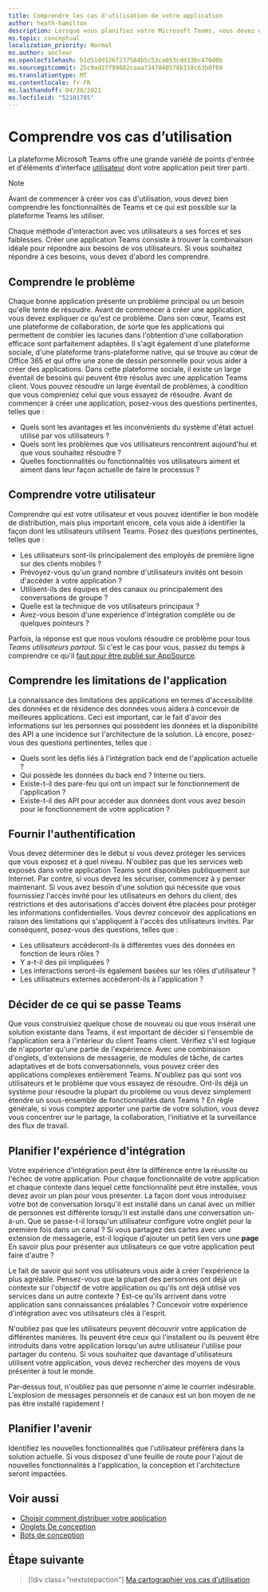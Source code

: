 ```yaml
---
title: Comprendre les cas d'utilisation de votre application
author: heath-hamilton
description: Lorsque vous planifiez votre Microsoft Teams, vous devez d'abord comprendre les problèmes que votre application tente de résoudre.
ms.topic: conceptual
localization_priority: Normal
ms.author: anclear
ms.openlocfilehash: b1d51dd126f237584b5c53ca053cdd13bc470d0b
ms.sourcegitcommit: 25c9ad27f99682caaa7347840578b118c63b8f69
ms.translationtype: MT
ms.contentlocale: fr-FR
ms.lasthandoff: 04/30/2021
ms.locfileid: "52101785"
---
```

# <a name="understand-your-use-cases"></a>Comprendre vos cas d’utilisation

La plateforme Microsoft Teams offre une grande variété de points d'entrée et d'éléments d'interface [utilisateur](../../concepts/extensibility-points.md) dont votre application peut tirer parti.
> [!NOTE]
> Avant de commencer à créer vos cas d'utilisation, vous devez bien comprendre les fonctionnalités de Teams et ce qui est possible sur la plateforme Teams les utiliser.

Chaque méthode d'interaction avec vos utilisateurs a ses forces et ses faiblesses. Créer une application Teams consiste à trouver la combinaison idéale pour répondre aux besoins de vos utilisateurs. Si vous souhaitez répondre à ces besoins, vous devez d'abord les comprendre.

## <a name="understand-the-problem"></a>Comprendre le problème

Chaque bonne application présente un problème principal ou un besoin qu'elle tente de résoudre. Avant de commencer à créer une application, vous devez expliquer ce qu'est ce problème. Dans son cœur, Teams est une plateforme de collaboration, de sorte que les applications qui permettent de combler les lacunes dans l'obtention d'une collaboration efficace sont parfaitement adaptées. Il s'agit également d'une plateforme sociale, d'une plateforme trans-plateforme native, qui se trouve au cœur de Office 365 et qui offre une zone de dessin personnelle pour vous aider à créer des applications. Dans cette plateforme sociale, il existe un large éventail de besoins qui peuvent être résolus avec une application Teams client. Vous pouvez résoudre un large éventail de problèmes, à condition que vous compreniez celui que vous essayez de résoudre. Avant de commencer à créer une application, posez-vous des questions pertinentes, telles que :

* Quels sont les avantages et les inconvénients du système d'état actuel utilisé par vos utilisateurs ?
* Quels sont les problèmes que vos utilisateurs rencontrent aujourd'hui et que vous souhaitez résoudre ?
* Quelles fonctionnalités ou fonctionnalités vos utilisateurs aiment et aiment dans leur façon actuelle de faire le processus ?

## <a name="understand-your-user"></a>Comprendre votre utilisateur

Comprendre qui est votre utilisateur et vous pouvez identifier le bon modèle de distribution, mais plus important encore, cela vous aide à identifier la façon dont les utilisateurs utilisent Teams. Posez des questions pertinentes, telles que :

* Les utilisateurs sont-ils principalement des employés de première ligne sur des clients mobiles ?
* Prévoyez-vous qu'un grand nombre d'utilisateurs invités ont besoin d'accéder à votre application ?
* Utilisent-ils des équipes et des canaux ou principalement des conversations de groupe ?
* Quelle est la technique de vos utilisateurs principaux ?
* Avez-vous besoin d'une expérience d'intégration complète ou de quelques pointeurs ?

Parfois, la réponse est que nous voulons résoudre ce problème pour tous *Teams utilisateurs partout.* Si c'est le cas pour vous, passez du temps à comprendre ce qu'il [faut pour être publié sur AppSource](~/concepts/deploy-and-publish/appsource/prepare/submission-checklist.md).

## <a name="understand-the-limitations-of-the-app"></a>Comprendre les limitations de l'application

La connaissance des limitations des applications en termes d'accessibilité des données et de résidence des données vous aidera à concevoir de meilleures applications. Ceci est important, car le fait d'avoir des informations sur les personnes qui possèdent les données et la disponibilité des API a une incidence sur l'architecture de la solution. Là encore, posez-vous des questions pertinentes, telles que :

* Quels sont les défis liés à l'intégration back end de l'application actuelle ?
* Qui possède les données du back end ? Interne ou tiers.
* Existe-t-il des pare-feu qui ont un impact sur le fonctionnement de l'application ?
* Existe-t-il des API pour accéder aux données dont vous avez besoin pour le fonctionnement de votre application ? 

## <a name="provide-authentication"></a>Fournir l'authentification

Vous devez déterminer dès le début si vous devez protéger les services que vous exposez et à quel niveau. N'oubliez pas que les services web exposés dans votre application Teams sont disponibles publiquement sur Internet. Par contre, si vous devez les sécuriser, commencez à y penser maintenant. Si vous avez besoin d'une solution qui nécessite que vous fournissiez l'accès invité pour les utilisateurs en dehors du client, des restrictions et des autorisations d'accès doivent être placées pour protéger les informations confidentielles. Vous devrez concevoir des applications en raison des limitations qui s'appliquent à l'accès des utilisateurs invités. Par conséquent, posez-vous des questions, telles que : 

* Les utilisateurs accèderont-ils à différentes vues des données en fonction de leurs rôles ?
* Y a-t-il des pii impliquées ?
* Les interactions seront-ils également basées sur les rôles d'utilisateur ?
* Les utilisateurs externes accèderont-ils à l'application ?

## <a name="decide-what-goes-in-teams"></a>Décider de ce qui se passe Teams

Que vous construisiez quelque chose de nouveau ou que vous insérait une solution existante dans Teams, il est important de décider si l'ensemble de l'application sera à l'intérieur du client Teams client. Vérifiez s'il est logique de n'apporter qu'une partie de l'expérience. Avec une combinaison d'onglets, d'extensions de messagerie, de modules de tâche, de cartes adaptatives et de bots conversationnels, vous pouvez créer des applications complexes entièrement Teams.
N'oubliez pas qui sont vos utilisateurs et le problème que vous essayez de résoudre. Ont-ils déjà un système pour résoudre la plupart du problème ou vous devez simplement étendre un sous-ensemble de fonctionnalités dans Teams ? En règle générale, si vous comptez apporter une partie de votre solution, vous devez vous concentrer sur le partage, la collaboration, l'initiative et la surveillance des flux de travail.

## <a name="plan-the-onboarding-experience"></a>Planifier l'expérience d'intégration

Votre expérience d'intégration peut être la différence entre la réussite ou l'échec de votre application. Pour chaque fonctionnalité de votre application et chaque contexte dans lequel cette fonctionnalité peut être installée, vous devez avoir un plan pour vous présenter. La façon dont vous introduisez votre bot de conversation lorsqu'il est installé dans un canal avec un millier de personnes est différente lorsqu'il est installé dans une conversation un-à-un. Que se passe-t-il lorsqu'un utilisateur configure votre onglet pour la première fois dans un canal ? Si vous partagez des cartes avec une extension de messagerie, est-il logique d'ajouter un petit lien vers une **page** En savoir plus pour présenter aux utilisateurs ce que votre application peut faire d'autre ?

Le fait de savoir qui sont vos utilisateurs vous aide à créer l'expérience la plus agréable. Pensez-vous que la plupart des personnes ont déjà un contexte sur l'objectif de votre application ou qu'ils ont déjà utilisé vos services dans un autre contexte ? Est-ce qu'ils arrivent dans votre application sans connaissances préalables ? Concevoir votre expérience d'intégration avec vos utilisateurs clés à l'esprit.

N'oubliez pas que les utilisateurs peuvent découvrir votre application de différentes manières. Ils peuvent être ceux qui l'installent ou ils peuvent être introduits dans votre application lorsqu'un autre utilisateur l'utilise pour partager du contenu. Si vous souhaitez que davantage d'utilisateurs utilisent votre application, vous devez rechercher des moyens de vous présenter à tout le monde.

Par-dessus tout, n'oubliez pas que personne n'aime le courrier indésirable. L'explosion de messages personnels et de canaux est un bon moyen de ne pas être installé rapidement !

## <a name="plan-for-the-future"></a>Planifier l'avenir

Identifiez les nouvelles fonctionnalités que l'utilisateur préférera dans la solution actuelle. Si vous disposez d'une feuille de route pour l'ajout de nouvelles fonctionnalités à l'application, la conception et l'architecture seront impactées.

## <a name="see-also"></a>Voir aussi

* [Choisir comment distribuer votre application](../deploy-and-publish/overview.md)
* [Onglets De conception](../../tabs/design/tabs.md)
* [Bots de conception](../../bots/design/bots.md)

## <a name="next-step"></a>Étape suivante

> [!div class="nextstepaction"]
> [Ma cartographier vos cas d'utilisation](../../concepts/design/map-use-cases.md)
